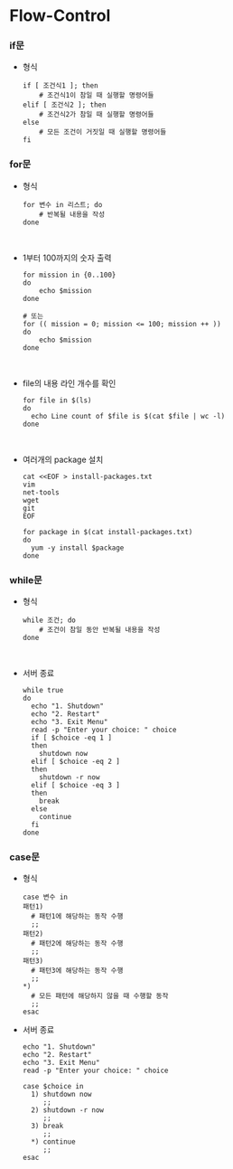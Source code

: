 # Flow-Control
### if문
- 형식
  ```
  if [ 조건식1 ]; then
      # 조건식1이 참일 때 실행할 명령어들
  elif [ 조건식2 ]; then
      # 조건식2가 참일 때 실행할 명령어들
  else
      # 모든 조건이 거짓일 때 실행할 명령어들
  fi
  ```
### for문
- 형식
  ```
  for 변수 in 리스트; do
      # 반복될 내용을 작성
  done
  ```
  <br/>
- 1부터 100까지의 숫자 출력
  ```
  for mission in {0..100}
  do
      echo $mission
  done

  # 또는
  for (( mission = 0; mission <= 100; mission ++ ))
  do
      echo $mission
  done
  ```
  <br/>
  
- file의 내용 라인 개수를 확인
  ```
  for file in $(ls)
  do
  	echo Line count of $file is $(cat $file | wc -l)
  done
  ```
  </br>
  
- 여러개의 package 설치
  ```
  cat <<EOF > install-packages.txt
  vim
  net-tools
  wget
  git
  EOF
  
  for package in $(cat install-packages.txt)
  do
  	yum -y install $package
  done
  ```
### while문
- 형식
  ```
  while 조건; do
      # 조건이 참일 동안 반복될 내용을 작성
  done
  ```
</br>

- 서버 종료
  ```
  while true
  do
    echo "1. Shutdown"
    echo "2. Restart"
    echo "3. Exit Menu"
    read -p "Enter your choice: " choice
    if [ $choice -eq 1 ]
    then
      shutdown now
    elif [ $choice -eq 2 ]
    then
      shutdown -r now
    elif [ $choice -eq 3 ]
    then
      break
    else
      continue
    fi
  done
  ```
### case문
- 형식
  ```
  case 변수 in
  패턴1)
    # 패턴1에 해당하는 동작 수행
    ;;
  패턴2)
    # 패턴2에 해당하는 동작 수행
    ;;
  패턴3)
    # 패턴3에 해당하는 동작 수행
    ;;
  *)
    # 모든 패턴에 해당하지 않을 때 수행할 동작
    ;;
  esac
  ```
- 서버 종료
  ```
  echo "1. Shutdown"
  echo "2. Restart"
  echo "3. Exit Menu"
  read -p "Enter your choice: " choice

  case $choice in
    1) shutdown now
       ;;
    2) shutdown -r now
       ;;
    3) break
       ;;
    *) continue
       ;;
  esac
  ```
